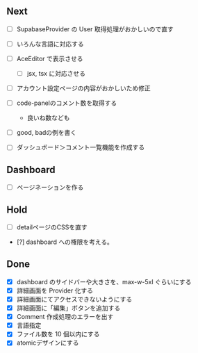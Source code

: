 ## Next

- [ ] SupabaseProvider の User 取得処理がおかしいので直す
- [ ] いろんな言語に対応する
- [ ] AceEditor で表示させる
  - [ ] jsx, tsx に対応させる
- [ ] アカウント設定ページの内容がおかしいため修正

- [ ] code-panelのコメント数を取得する
  - 良いね数なども
- [ ] good, badの例を書く
- [ ] ダッシュボード＞コメント一覧機能を作成する



## Dashboard

- [ ] ページネーションを作る

## Hold

- [ ] detailページのCSSを直す
- [?] dashboard への権限を考える。

## Done

- [x] dashboard のサイドバーや大きさを、max-w-5xl ぐらいにする
- [x] 詳細画面を Provider 化する
- [x] 詳細画面にてアクセスできないようにする
- [x] 詳細画面に「編集」ボタンを追加する
- [x] Comment 作成処理のエラーを出す
- [x] 言語指定
- [x] ファイル数を 10 個以内にする
- [x] atomicデザインにする